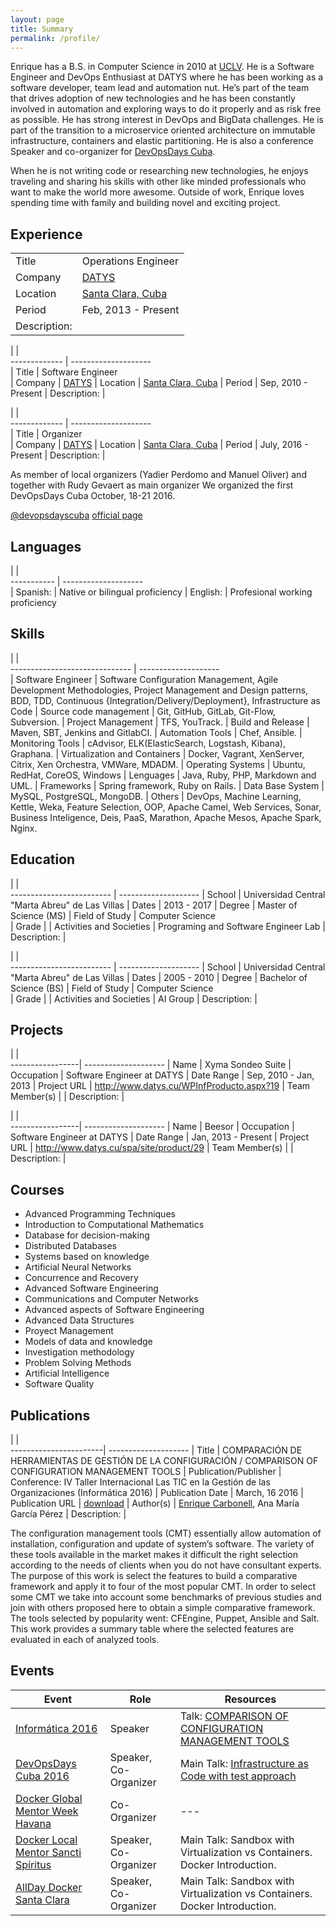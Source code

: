 ```yaml
---
layout: page
title: Summary
permalink: /profile/
---
```


Enrique has a B.S. in Computer Science in 2010 at [UCLV](http://www.uclv.edu.cu/). He is a Software Engineer and DevOps Enthusiast at DATYS where he has been working as a software developer, team lead and automation nut. He’s part of the team that drives adoption of new technologies and he has been constantly involved in automation and exploring ways to do it properly and as risk free as possible. He has strong interest in DevOps and BigData challenges. He is part of the transition to a microservice oriented architecture on immutable infrastructure, containers and elastic partitioning. He is also a conference Speaker and co-organizer for [DevOpsDays Cuba](https://devopsdayscuba.eventos.uci.cu/).

When he is not writing code or researching new technologies, he enjoys traveling and sharing his skills 
with other  like minded professionals who want to make the world more awesome. Outside of work, 
Enrique loves spending time with family and building novel and exciting project.

## Experience

|              |                      | 
 ------------- | -------------------- | 
| Title        | Operations Engineer     
| Company      | [DATYS](http://www.datys.cu/) 
| Location     | [Santa Clara, Cuba](https://www.google.com.cu/maps/place/Santa+Clara/@22.4362252,-80.0335514,12z/data=!3m1!4b1!4m5!3m4!1s0x88d52c2af854ff97:0xb8a9fe882f36d05a!8m2!3d22.424398!4d-79.9416549) 
| Period       |   Feb, 2013 - Present
| Description: | |


|              |                        
 ------------- | --------------------  
| Title        | Software Engineer             
| Company      | [DATYS](http://www.datys.cu/) 
| Location     | [Santa Clara, Cuba](https://www.google.com.cu/maps/place/Santa+Clara/@22.4362252,-80.0335514,12z/data=!3m1!4b1!4m5!3m4!1s0x88d52c2af854ff97:0xb8a9fe882f36d05a!8m2!3d22.424398!4d-79.9416549) 
| Period       |  Sep, 2010 - Present
| Description: | 


|              |                       
 ------------- | --------------------  
| Title        | Organizer             
| Company      | [DATYS](http://www.datys.cu/) 
| Location     | [Santa Clara, Cuba](https://www.google.com.cu/maps/place/Santa+Clara/@22.4362252,-80.0335514,12z/data=!3m1!4b1!4m5!3m4!1s0x88d52c2af854ff97:0xb8a9fe882f36d05a!8m2!3d22.424398!4d-79.9416549) 
| Period       |  July, 2016 - Present 
| Description: | 

As member of local organizers (Yadier Perdomo and Manuel Oliver) and together with Rudy Gevaert as main 
organizer We organized the first DevOpsDays Cuba October, 18-21 2016.

[@devopsdayscuba](https://twitter.com/devopsdayscuba)
[official page](https://www.devopsdays.org/events/2016-cuba/welcome/)

## Languages

|            |                       
 ----------- | --------------------  
| Spanish:   | Native or bilingual proficiency
| English:   | Profesional working proficiency

## Skills

|                               |                       
 ------------------------------ | --------------------  
| Software Engineer             | Software Configuration Management, Agile Development Methodologies, Project Management and Design patterns, BDD, TDD, Continuous {Integration/Delivery/Deployment}, Infrastructure as Code
| Source code management        | Git, GitHub, GitLab, Git-Flow, Subversion.
| Project Management	        | TFS, YouTrack.
| Build and Release             | Maven, SBT, Jenkins and GitlabCI.
| Automation Tools	            | Chef, Ansible.
| Monitoring Tools	            | cAdvisor, ELK(ElasticSearch, Logstash, Kibana), Graphana.
| Virtualization and Containers | Docker, Vagrant, XenServer, Citrix, Xen Orchestra, VMWare, MDADM.
| Operating Systems	            | Ubuntu, RedHat, CoreOS, Windows 
| Lenguages                     | Java, Ruby, PHP, Markdown and UML.
| Frameworks                    | Spring framework, Ruby on Rails.
| Data Base System              | MySQL, PostgreSQL, MongoDB.
| Others                        | DevOps, Machine Learning, Kettle, Weka, Feature Selection, OOP, Apache Camel, Web Services, Sonar, Business Inteligence, Deis, PaaS, Marathon, Apache Mesos, Apache Spark, Nginx. 

## Education

|                          |                       
 ------------------------- | -------------------- 
| School                   | Universidad Central "Marta Abreu" de Las Villas
| Dates                    | 2013 - 2017
| Degree                   | Master of Science (MS)
| Field of Study           | Computer Science         
| Grade                    | 
| Activities and Societies | Programing and Software Engineer Lab
| Description:             |


|                          |                       
 ------------------------- | -------------------- 
| School                   | Universidad Central "Marta Abreu" de Las Villas
| Dates                    | 2005 - 2010
| Degree                   | Bachelor of Science (BS)
| Field of Study           | Computer Science         
| Grade                    | 
| Activities and Societies | AI Group
| Description:             |

## Projects

|                 |                       
 -----------------| -------------------- 
| Name            | Xyma Sondeo Suite
| Occupation      | Software Engineer at DATYS
| Date Range      | Sep, 2010 - Jan, 2013
| Project URL     | http://www.datys.cu/WPInfProducto.aspx?19
| Team Member(s)  |
| Description:    |


|                 |                       
 -----------------| -------------------- 
| Name            | Beesor
| Occupation      | Software Engineer at DATYS
| Date Range      | Jan, 2013 - Present
| Project URL     | http://www.datys.cu/spa/site/product/29
| Team Member(s)  |
| Description:    |

## Courses

* Advanced Programming Techniques
* Introduction to Computational Mathematics
* Database for decision-making
* Distributed Databases
* Systems based on knowledge
* Artificial Neural Networks
* Concurrence and Recovery
* Advanced Software Engineering
* Communications and Computer Networks
* Advanced aspects of Software Engineering
* Advanced Data Structures
* Proyect Management
* Models of data and knowledge
* Investigation methodology
* Problem Solving Methods
* Artificial Intelligence
* Software Quality

## Publications

|                       |                       
 -----------------------| --------------------
| Title                 | COMPARACIÓN DE HERRAMIENTAS DE GESTIÓN DE LA CONFIGURACIÓN / COMPARISON OF CONFIGURATION MANAGEMENT TOOLS
| Publication/Publisher | Conference: IV Taller Internacional Las TIC en la Gestión de las Organizaciones (Informática 2016)
| Publication Date      | March, 16 2016
| Publication URL       | [download](https://drive.google.com/open?id=0B4KlsC8ZmwFAbGhVc1pOVHF5RHM)
| Author(s)             | [Enrique Carbonell](https://kikicarbonell.github.io/profile), Ana María García Pérez
| Description:          |

The configuration management tools (CMT) essentially allow automation of installation, configuration 
and update of system’s software. The variety of these tools available in the market makes it difficult 
the right selection according to the needs of clients when you do not have consultant experts. The purpose 
of this work is select the features to build a comparative framework and apply it to four of the most 
popular CMT. In order to select some CMT we take into account some benchmarks of previous studies and 
join with others proposed here to obtain a simple comparative framework. The tools selected by popularity 
went: CFEngine, Puppet, Ansible and Salt. This work provides a summary table where the selected features 
are evaluated in each of analyzed tools.

## Events

| Event                       | Role                 | Resources                     
 -----------------------------| ---------------------| --------------------
[Informática 2016](http://www.informaticahabana.cu/) | Speaker | Talk: [COMPARISON OF CONFIGURATION MANAGEMENT TOOLS](https://drive.google.com/open?id=0B4KlsC8ZmwFAbGhVc1pOVHF5RHM)
[DevOpsDays Cuba 2016](https://devopsdayscuba.eventos.uci.cu) | Speaker, Co-Organizer |Main Talk: [Infrastructure as Code with test approach]() 
[Docker Global Mentor Week Havana](https://www.meetup.com/Docker-Havana/events/235359303/) | Co-Organizer| ---
[Docker Local Mentor Sancti Spíritus](https://www.meetup.com/Docker-Havana/events/236857148/) | Speaker, Co-Organizer|  Main Talk: Sandbox with Virtualization vs Containers. Docker Introduction.
[AllDay Docker Santa Clara](https://www.meetup.com/Docker-Havana/events/236871642/) | Speaker, Co-Organizer|  Main Talk: Sandbox with Virtualization vs Containers. Docker Introduction.
